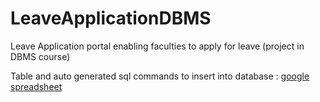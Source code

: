 # LeaveApplicationDBMS
Leave Application portal enabling faculties to apply for leave (project in DBMS course)

Table and auto generated sql commands to insert into database : [google spreadsheet](https://docs.google.com/spreadsheets/d/16rrYr9rC2g1aaHEeBLDn-ZS2AE0gEnDg4Pi418RdSgM/edit#gid=128595132)
